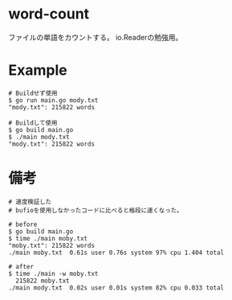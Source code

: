 # word-count
ファイルの単語をカウントする。
io.Readerの勉強用。

# Example
```
# Buildせず使用
$ go run main.go mody.txt
"mody.txt": 215822 words

# Buildして使用
$ go build main.go
$ ./main mody.txt
"mody.txt": 215822 words
```

# 備考
```
# 速度検証した
# bufioを使用しなかったコードに比べると格段に速くなった。

# before
$ go build main.go
$ time ./main moby.txt
"moby.txt": 215822 words
./main moby.txt  0.61s user 0.76s system 97% cpu 1.404 total

# after
$ time ./main -w moby.txt
  215822 moby.txt
./main mody.txt  0.02s user 0.01s system 82% cpu 0.033 total
```
